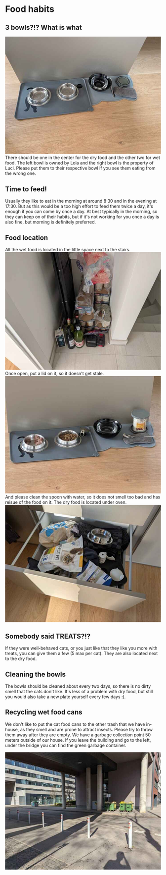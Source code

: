# Food habits

## 3 bowls?!? What is what
![drawing](assets/food_bowls_empty.jpg)
There should be one in the center for the dry food and the other two for wet food.
The left bowl is owned by Lola and the right bowl is the property of Luci.
Please put them to their respective bowl if you see them eating from the wrong one.

## Time to feed!
Usually they like to eat in the morning at around 8:30 and in the evening at 17:30.
But as this would be a too high effort to feed them twice a day, it's enough if you can come by once a day.
At best typically in the morning, so they can keep on of their habits, but if it's not working for you once a day is also fine, but morning is definitely preferred.

## Food location
All the wet food is located in the little space next to the stairs.
![wet_food_location.jpg](assets/wet_food_location.jpg)
Once open, put a lid on it, so it doesn't get stale.
![food_lid.jpg](assets/food_lid.jpg)
And please clean the spoon with water, so it does not smell too bad and has reisue of the food on it.
The dry food is located under oven.
![dry_food_location.jpg](assets/dry_food_location.jpg)

<!-- ## FOOD!
Wet food should be mixed with warm water if it's coming from the fridge, as cold food is not good for the cats stomach.
Mix some super hot water and a few tablespoons (4-6) of wet food so the food has a proper temperature to not be too harsh on the kitties stomach.
Please check before leaving that dry food is always filled to the maximum in the center feeding bowl. -->

## Somebody said TREATS?!?
If they were well-behaved cats, or you just like that they like you more with treats, you can give them a few (5 max per cat).
They are also located next to the dry food.

## Cleaning the bowls
The bowls should be cleaned about every two days, so there is no dirty smell that the cats don't like.
It's less of a problem with dry food, but still you would also take a new plate yourself every few days :).

## Recycling wet food cans
We don't like to put the cat food cans to the other trash that we have in-house, as they smell and are prone to attract insects.
Please try to throw them away after they are empty.
We have a garbage collection point 50 meters outside of our house.
If you leave the building and go to the left, under the bridge you can find the green garbage container.

![drawing](assets/green_garbage_container.jpg)
